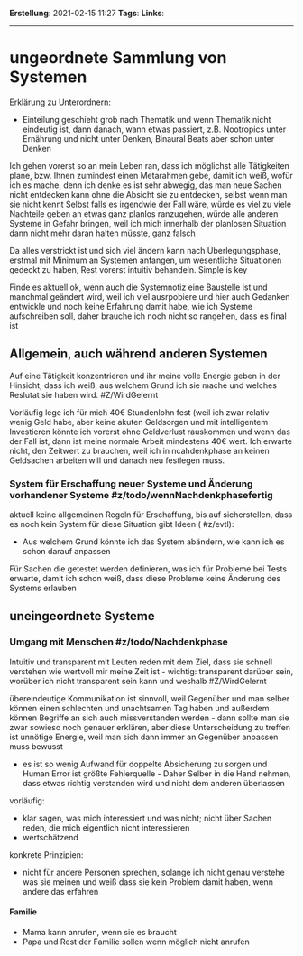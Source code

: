 **Erstellung**: 2021-02-15  11:27
**Tags**:
**Links**:

---
# ungeordnete Sammlung von Systemen

Erklärung zu Unterordnern:
- Einteilung geschieht grob nach Thematik und wenn Thematik nicht eindeutig ist, dann danach, wann etwas passiert, z.B. Nootropics unter Ernährung und nicht unter Denken, Binaural Beats aber schon unter Denken

Ich gehen vorerst so an mein Leben ran, dass ich möglichst alle Tätigkeiten plane, bzw. Ihnen zumindest einen Metarahmen gebe, damit ich weiß, wofür ich es mache, denn ich denke es ist sehr abwegig, das man neue Sachen nicht entdecken kann ohne die Absicht sie zu entdecken, selbst wenn man sie nicht kennt
Selbst falls es irgendwie der Fall wäre, würde es viel zu viele Nachteile geben an etwas ganz planlos ranzugehen, würde alle anderen Systeme in Gefahr bringen, weil ich mich innerhalb der planlosen Situation dann nicht mehr daran halten müsste, ganz falsch

Da alles verstrickt ist und sich viel ändern kann nach Überlegungsphase, erstmal mit Minimum an Systemen anfangen, um wesentliche Situationen gedeckt zu haben, Rest vorerst intuitiv behandeln.
Simple is key

Finde es aktuell ok, wenn auch die Systemnotiz eine Baustelle ist und manchmal geändert wird, weil ich viel ausrpobiere und hier auch Gedanken entwickle und noch keine Erfahrung damit habe, wie ich Systeme aufschreiben soll, daher brauche ich noch nicht so rangehen, dass es final ist

## Allgemein, auch während anderen Systemen

Auf eine Tätigkeit konzentrieren und ihr meine volle Energie geben in der Hinsicht, dass ich weiß, aus welchem Grund ich sie mache und welches Reslutat sie haben wird. #Z/WirdGelernt 

Vorläufig lege ich für mich 40€ Stundenlohn fest (weil ich zwar relativ wenig Geld habe, aber keine akuten Geldsorgen und mit intelligentem Investieren könnte ich vorerst ohne Geldverlust rauskommen und wenn das der Fall ist, dann ist meine normale Arbeit mindestens 40€ wert.
Ich erwarte  nicht, den Zeitwert zu brauchen, weil ich in ncahdenkphase an keinen Geldsachen arbeiten will und danach neu festlegen muss.

### System für Erschaffung neuer Systeme und Änderung vorhandener Systeme #z/todo/wennNachdenkphasefertig
aktuell keine allgemeinen Regeln für Erschaffung, bis auf sicherstellen, dass es noch kein System für diese Situation gibt
Ideen ( #z/evtl):
- Aus welchem Grund könnte ich das System abändern, wie kann ich es schon darauf anpassen

Für Sachen die getestet werden definieren, was ich für Probleme bei Tests erwarte, damit ich schon weiß, dass diese Probleme keine Änderung des Systems erlauben 

## uneingeordnete Systeme
### Umgang mit Menschen #z/todo/Nachdenkphase 
Intuitiv und transparent mit Leuten reden mit dem Ziel, dass sie schnell verstehen wie wertvoll mir meine Zeit ist - wichtig: transparent darüber sein, worüber ich nicht transparent sein kann und weshalb #Z/WirdGelernt 

übereindeutige Kommunikation ist sinnvoll, weil Gegenüber und man selber können einen schlechten und unachtsamen Tag haben und außerdem können Begriffe an sich auch missverstanden werden - dann sollte man sie zwar sowieso noch genauer erklären, aber diese Unterscheidung zu treffen ist unnötige Energie, weil man sich dann immer an Gegenüber anpassen muss bewusst
- es ist so wenig Aufwand für doppelte Absicherung zu sorgen und Human Error ist größte Fehlerquelle - Daher Selber in die Hand nehmen, dass etwas richtig verstanden wird und nicht dem anderen überlassen

vorläufig:
-  klar sagen, was mich interessiert und was nicht; nicht über Sachen reden, die mich eigentlich nicht interessieren
-  wertschätzend

konkrete Prinzipien:
- nicht für andere Personen sprechen, solange ich nicht genau verstehe was sie meinen und weiß dass sie kein Problem damit haben, wenn andere das erfahren
	
#### Familie 
- Mama kann anrufen, wenn sie es braucht
- Papa und Rest der Familie sollen wenn möglich nicht anrufen
